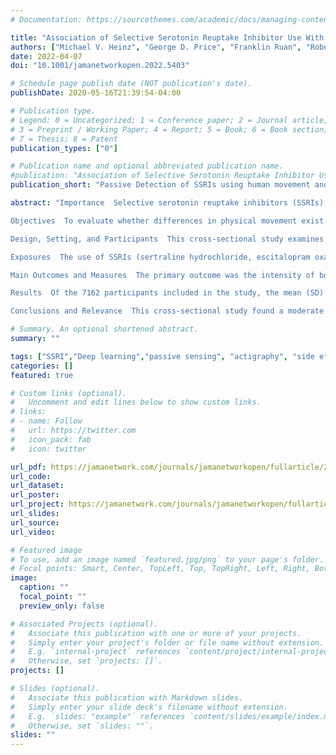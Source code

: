 ```yaml
---
# Documentation: https://sourcethemes.com/academic/docs/managing-content/

title: "Association of Selective Serotonin Reuptake Inhibitor Use With Abnormal Physical Movement Patterns as Detected Using a Piezoelectric Accelerometer and Deep Learning in a Nationally Representative Sample of Noninstitutionalized Persons in the US."
authors: ["Michael V. Heinz", "George D. Price", "Franklin Ruan", "Robert J. Klein", "Matthew Nemesure", "Aliza Lopez", "Nicholas C. Jacobson"]
date: 2022-04-07
doi: "10.1001/jamanetworkopen.2022.5403"

# Schedule page publish date (NOT publication's date).
publishDate: 2020-05-16T21:39:54-04:00

# Publication type.
# Legend: 0 = Uncategorized; 1 = Conference paper; 2 = Journal article;
# 3 = Preprint / Working Paper; 4 = Report; 5 = Book; 6 = Book section;
# 7 = Thesis; 8 = Patent
publication_types: ["0"]

# Publication name and optional abbreviated publication name.
#publication: "Association of Selective Serotonin Reuptake Inhibitor Use With Abnormal Physical Movement Patterns as Detected Using a Piezoelectric Accelerometer and Deep Learning in a Nationally Representative Sample of Noninstitutionalized Persons in the US."
publication_short: "Passive Detection of SSRIs using human movement and deep learning"

abstract: "Importance  Selective serotonin reuptake inhibitors (SSRIs) are a common first-line treatment for some psychiatric disorders, including depression and anxiety; although they are generally well tolerated, SSRIs have known adverse effects, including movement problems, sleep disruption, and gastrointestinal problems (eg, nausea and upset stomach). No large-scale studies using naturalistic, longitudinal, objective data have validated physical activity findings, and actigraphy data are well suited to address this task.

Objectives  To evaluate whether differences in physical movement exist among individuals treated with SSRIs compared with control participants and to identify the unique features of the movement of patients treated with SSRIs.

Design, Setting, and Participants  This cross-sectional study examines longitudinally collected wearable movement data within a cross-sectional sample of 7162 participants from the 2005-2006 National Health and Nutrition Examination Survey (NHANES), a nationally representative population-based sample of noninstitutionalized persons in the US having both medication information and passive movement data. Statistical analysis was performed from April 1, 2021, to February 1, 2022.

Exposures  The use of SSRIs (sertraline hydrochloride, escitalopram oxalate, fluoxetine hydrochloride, paroxetine hydrochloride, and citalopram hydrobromide), as reported by participants interviewed by NNHANES personnel, was the primary exposure, measured as a binary variable (taking an SSRI vs not taking an SSRI).

Main Outcomes and Measures  The primary outcome was the intensity of body movement as recorded by a piezoelectric accelerometer worn on the right hip for more than 1 week.

Results  Of the 7162 participants included in the study, the mean (SD) age was 33.7 (22.6) years, 266 (3.7%) were taking an SSRI, 3706 (51.7%) were female, 1934 (27.0%) were Black, 1823 (25.5%) were Mexican American, 210 (2.9%) were other Hispanic, 336 (4.7%) were other or multiracial, and 2859 (39.9%) were White (per the NHANES data collection protocol). A cross-validated, deep learning classifier was constructed that achieved fair performance predicting SSRI use (area under the curve, 0.67 [95% CI, 0.64-0.71] for the validation set and 0.66 [95% CI, 0.64-0.68] for the test set). To account for possible confounding by indication, we constructed a parallel model incorporating depression severity, finding only marginal performance improvement. When averaged across individuals and across 7 days, the results show less overall movement in the SSRI group (mean, 120.1 vertical acceleration counts/min [95% CI, 115.7-124.6 vertical acceleration counts/min]) compared with the non-SSRI control group (mean, 168.8 vertical acceleration counts/min [95% CI, 162.8-174.9 vertical acceleration counts/min]).

Conclusions and Relevance  This cross-sectional study found a moderate association between passive movement and SSRI use, as well as SSRI detection capacity of passive movement using time series deep learning models. The results support the use of passive sensors for exploration and characterization of psychotropic medication adverse effects."

# Summary. An optional shortened abstract.
summary: ""

tags: ["SSRI","Deep learning","passive sensing", "actigraphy", "side effects"]
categories: []
featured: true

# Custom links (optional).
#   Uncomment and edit lines below to show custom links.
# links:
# - name: Follow
#   url: https://twitter.com
#   icon_pack: fab
#   icon: twitter

url_pdf: https://jamanetwork.com/journals/jamanetworkopen/fullarticle/2790799#:~:text=COMMENTS-,Download%20PDF,-Comment
url_code:
url_dataset:
url_poster:
url_project: https://jamanetwork.com/journals/jamanetworkopen/fullarticle/2790799
url_slides:
url_source:
url_video:

# Featured image
# To use, add an image named `featured.jpg/png` to your page's folder. 
# Focal points: Smart, Center, TopLeft, Top, TopRight, Left, Right, BottomLeft, Bottom, BottomRight.
image:
  caption: ""
  focal_point: ""
  preview_only: false

# Associated Projects (optional).
#   Associate this publication with one or more of your projects.
#   Simply enter your project's folder or file name without extension.
#   E.g. `internal-project` references `content/project/internal-project/index.md`.
#   Otherwise, set `projects: []`.
projects: []

# Slides (optional).
#   Associate this publication with Markdown slides.
#   Simply enter your slide deck's filename without extension.
#   E.g. `slides: "example"` references `content/slides/example/index.md`.
#   Otherwise, set `slides: ""`.
slides: ""
---
```

